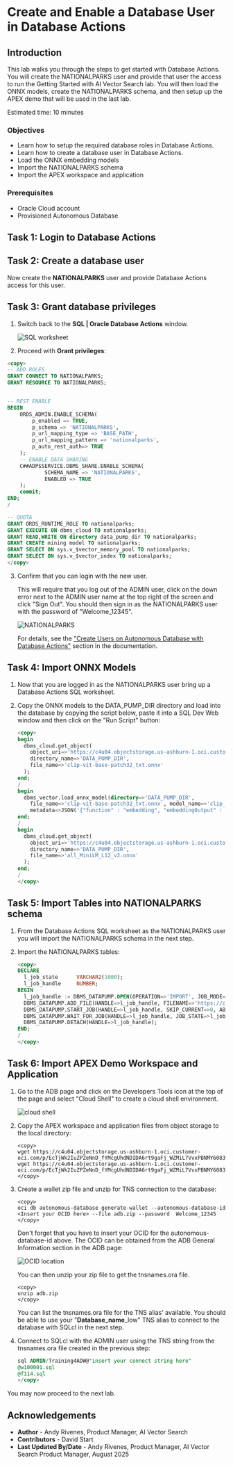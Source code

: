 # Create and Enable a Database User in Database Actions

## Introduction

This lab walks you through the steps to get started with Database Actions. You will create the NATIONALPARKS user and provide that user the access to run the Getting Started with AI Vector Search lab. You will then load the ONNX models, create the NATIONALPARKS schema, and then setup up the APEX demo that will be used in the last lab.

Estimated time: 10 minutes

### Objectives

- Learn how to setup the required database roles in Database Actions.
- Learn how to create a database user in Database Actions.
- Load the ONNX embedding models
- Import the NATIONALPARKS schema
- Import the APEX workspace and application

### Prerequisites

- Oracle Cloud account
- Provisioned Autonomous Database

## Task 1: Login to Database Actions

[](include:adb-connect-with-sql-worksheet-body.md)

## Task 2: Create a database user

Now create the **NATIONALPARKS** user and provide Database Actions access for this user.

[](include:adb-create-user.md)

## Task 3: Grant database privileges

1. Switch back to the **SQL | Oracle Database Actions** window.

    ![SQL worksheet](images/SQL-worksheet.png)

2. Proceed with **Grant privileges**:

```sql
<copy>
-- ADD ROLES
GRANT CONNECT TO NATIONALPARKS;
GRANT RESOURCE TO NATIONALPARKS;


-- REST ENABLE
BEGIN
    ORDS_ADMIN.ENABLE_SCHEMA(
        p_enabled => TRUE,
        p_schema => 'NATIONALPARKS',
        p_url_mapping_type => 'BASE_PATH',
        p_url_mapping_pattern => 'nationalparks',
        p_auto_rest_auth=> TRUE
    );
    -- ENABLE DATA SHARING
    C##ADP$SERVICE.DBMS_SHARE.ENABLE_SCHEMA(
            SCHEMA_NAME => 'NATIONALPARKS',
            ENABLED => TRUE
    );
    commit;
END;
/

-- QUOTA
GRANT ORDS_RUNTIME_ROLE TO nationalparks;
GRANT EXECUTE ON dbms_cloud TO nationalparks;
GRANT READ,WRITE ON directory data_pump_dir TO nationalparks;
GRANT CREATE mining model TO nationalparks;
GRANT SELECT ON sys.v_$vector_memory_pool TO nationalparks;
GRANT SELECT ON sys.v_$vector_index TO nationalparks;
</copy>
```

3. Confirm that you can login with the new user.

    This will require that you log out of the ADMIN user, click on the down error next to the ADMIN user name at the top right of the screen and click "Sign Out". You should then sign in as the NATIONALPARKS user with the password of "Welcome_12345".

    ![NATIONALPARKS](images/nationalparks_login.png)

    For details, see the ["Create Users on Autonomous Database with Database Actions"](https://docs.oracle.com/en/cloud/paas/autonomous-database/serverless/adbsb/manage-users-create.html#GUID-DD0D847B-0283-47F5-9EF3-D8252084F0C1) section in the documentation.

## Task 4: Import ONNX Models

1. Now that you are logged in as the NATIONALPARKS user bring up a Database Actions SQL worksheet.

2. Copy the ONNX models to the DATA\_PUMP\_DIR directory and load into the database by copying the script below, paste it into a SQL Dev Web window and then click on the "Run Script" button:

    ```sql
    <copy>
    begin
      dbms_cloud.get_object(
        object_uri=>'https://c4u04.objectstorage.us-ashburn-1.oci.customer-oci.com/p/EcTjWk2IuZPZeNnD_fYMcgUhdNDIDA6rt9gaFj_WZMiL7VvxPBNMY60837hu5hga/n/c4u04/b/livelabsfiles/o/labfiles/clip-vit-base-patch32_txt.onnx',
        directory_name=>'DATA_PUMP_DIR',
        file_name=>'clip-vit-base-patch32_txt.onnx'
      );
    end;
    /
    begin
      dbms_vector.load_onnx_model(directory=>'DATA_PUMP_DIR', 
        file_name=>'clip-vit-base-patch32_txt.onnx', model_name=>'clip_vit_txt',
        metadata=>JSON('{"function" : "embedding", "embeddingOutput" : "embedding" , "input": {"input": ["DATA"]}}'));
    end;
    /
    begin
      dbms_cloud.get_object(
        object_uri=>'https://c4u04.objectstorage.us-ashburn-1.oci.customer-oci.com/p/EcTjWk2IuZPZeNnD_fYMcgUhdNDIDA6rt9gaFj_WZMiL7VvxPBNMY60837hu5hga/n/c4u04/b/livelabsfiles/o/labfiles/all_MiniLM_L12_v2.onnx',
        directory_name=>'DATA_PUMP_DIR',
        file_name=>'all_MiniLM_L12_v2.onnx'
      );
    end;
    /
    </copy>
    ```

## Task 5: Import Tables into NATIONALPARKS schema

1. From the Database Actions SQL worksheet as the NATIONALPARKS user you will import the NATIONALPARKS schema in the next step.

2. Import the NATIONALPARKS tables:

    ```sql
    <copy>
    DECLARE
      l_job_state      VARCHAR2(1000);
      l_job_handle     NUMBER;
    BEGIN
      l_job_handle := DBMS_DATAPUMP.OPEN(OPERATION=>'IMPORT', JOB_MODE=>'FULL', JOB_NAME=>'TEST_DP_1', VERSION => 'LATEST');
      DBMS_DATAPUMP.ADD_FILE(HANDLE=>l_job_handle, FILENAME=>'https://c4u04.objectstorage.us-ashburn-1.oci.customer-oci.com/p/EcTjWk2IuZPZeNnD_fYMcgUhdNDIDA6rt9gaFj_WZMiL7VvxPBNMY60837hu5hga/n/c4u04/b/livelabsfiles/o/labfiles/natparks.dmp', DIRECTORY=>'DATA_PUMP_DIR');
      DBMS_DATAPUMP.START_JOB(HANDLE=>l_job_handle, SKIP_CURRENT=>0, ABORT_STEP=>0);
      DBMS_DATAPUMP.WAIT_FOR_JOB(HANDLE=>l_job_handle, JOB_STATE=>l_job_state);
      DBMS_DATAPUMP.DETACH(HANDLE=>l_job_handle);
    END;
    /
    </copy>
    ```

## Task 6: Import APEX Demo Workspace and Application

1. Go to the ADB page and click on the Developers Tools icon at the top of the page and select "Cloud Shell" to create a cloud shell environment.

    ![cloud shell](images/cloud_shell_selection.png)

2. Copy the APEX workspace and application files from object storage to the local directory:

    ```
    <copy>
    wget https://c4u04.objectstorage.us-ashburn-1.oci.customer-oci.com/p/EcTjWk2IuZPZeNnD_fYMcgUhdNDIDA6rt9gaFj_WZMiL7VvxPBNMY60837hu5hga/n/c4u04/b/livelabsfiles/o/labfiles/w100001.sql
    wget https://c4u04.objectstorage.us-ashburn-1.oci.customer-oci.com/p/EcTjWk2IuZPZeNnD_fYMcgUhdNDIDA6rt9gaFj_WZMiL7VvxPBNMY60837hu5hga/n/c4u04/b/livelabsfiles/o/labfiles/f114.sql
    </copy>
    ```

3. Create a wallet zip file and unzip for TNS connection to the database:

    ```
    <copy>
    oci db autonomous-database generate-wallet --autonomous-database-id <Insert your OCID here> --file adb.zip --password  Welcome_12345
    </copy>
    ```

    Don't forget that you have to insert your OCID for the autonomous-database-id above.
    The OCID can be obtained from the ADB General Information section in the ADB page:

    ![OCID location](images/ADB_OCID_location.png)

    You can then unzip your zip file to get the tnsnames.ora file.

    ```
    <copy>
    unzip adb.zip
    </copy>
    ```

    You can list the tnsnames.ora file for the TNS alias' available. You should be able to use your "**Database\_name**\_low" TNS alias to connect to the database with SQLcl in the next step.

4. Connect to SQLcl with the ADMIN user using the TNS string from the tnsnames.ora file created in the previous step:

    ```sql
    sql ADMIN/Training4ADW@"insert your connect string here"
    @w100001.sql
    @f114.sql
    </copy>
    ```

You may now proceed to the next lab.

## Acknowledgements

- **Author** - Andy Rivenes, Product Manager, AI Vector Search
- **Contributors** - David Start
- **Last Updated By/Date** - Andy Rivenes, Product Manager, AI Vector Search Product Manager, August 2025
